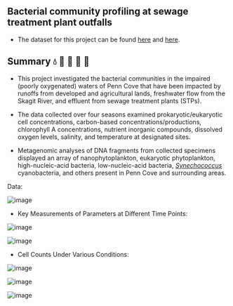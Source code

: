 ## Bacterial community profiling at sewage treatment plant outfalls 

  * The dataset for this project can be found [here](https://catalog.data.gov/dataset/igp2010-microbial-bacterial-community-profiling-at-sewage-treatment-plant-outfalls2) and [here](https://www.fisheries.noaa.gov/inport/item/18567).

## Summary :droplet: :microscope: :test_tube: :petri_dish: :dna:

  * This project investigated the bacterial communities in the impaired (poorly oxygenated) waters of Penn Cove that have been impacted by runoffs from developed and agricultural lands, freshwater flow from the Skagit River, and effluent from sewage treatment plants (STPs).
    
  * The data collected over four seasons examined prokaryotic/eukaryotic cell concentrations, carbon-based concentrations/productions, chlorophyll A concentrations, nutrient inorganic compounds, dissolved oxygen levels, salinity, and temperature at designated sites.
    
  * Metagenomic analyses of DNA fragments from collected specimens displayed an array of nanophytoplankton, eukaryotic phytoplankton, high-nucleic-acid bacteria, low-nucleic-acid bacteria, [_Synechococcus_](https://en.wikipedia.org/wiki/Synechococcus) cyanobacteria, and others present in Penn Cove and surrounding areas.  

Data:

![image](https://github.com/user-attachments/assets/23059177-b343-40ac-863d-d801f5dcd9f3)

* Key Measurements of Parameters at Different Time Points:

![image](https://github.com/user-attachments/assets/fd0b6bcb-0c3d-4c34-9c36-917ff4df6b32)

![image](https://github.com/user-attachments/assets/cdf9dd23-c1d5-4b1d-a463-00f2ef9ba95c)

* Cell Counts Under Various Conditions:

![image](https://github.com/user-attachments/assets/505649be-a736-4f1c-83be-8e77cc8ef588)

![image](https://github.com/user-attachments/assets/65e18e53-f3f0-42b9-8b10-f37442bc95d6)

![image](https://github.com/user-attachments/assets/8fb15298-37bd-4bd5-8fcb-644cd9ea2351)



